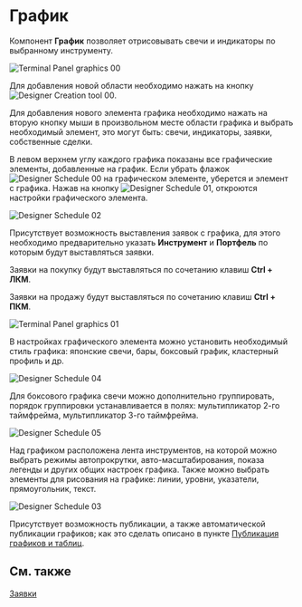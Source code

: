 # График

Компонент **График** позволяет отрисовывать свечи и индикаторы по выбранному инструменту. 

![Terminal Panel graphics 00](~/images/Terminal_Panel_graphics_00.png)

Для добавления новой области необходимо нажать на кнопку ![Designer Creation tool 00](~/images/Designer_Creation_tool_00.png). 

Для добавления нового элемента графика необходимо нажать на вторую кнопку мыши в произвольном месте области графика и выбрать необходимый элемент, это могут быть: свечи, индикаторы, заявки, собственные сделки. 

В левом верхнем углу каждого графика показаны все графические элементы, добавленные на график. Если убрать флажок ![Designer Schedule 00](~/images/Designer_Schedule_00.png) на графическом элементе, уберется и элемент с графика. Нажав на кнопку ![Designer Schedule 01](~/images/Designer_Schedule_01.png), откроются настройки графического элемента.

![Designer Schedule 02](~/images/Designer_Schedule_02.png)

Присутствует возможность выставления заявок с графика, для этого необходимо предварительно указать **Инструмент** и **Портфель** по которым будут выставляться заявки.

Заявки на покупку будут выставляться по сочетанию клавиш **Ctrl + ЛКМ**. 

Заявки на продажу будут выставляться по сочетанию клавиш **Ctrl + ПКМ**. 

![Terminal Panel graphics 01](~/images/Terminal_Panel_graphics_01.png)

В настройках графического элемента можно установить необходимый стиль графика: японские свечи, бары, боксовый график, кластерный профиль и др.

![Designer Schedule 04](~/images/Designer_Schedule_04.png)

Для боксового графика свечи можно дополнительно группировать, порядок группировки устанавливается в полях: мультипликатор 2\-го таймфрейма, мультипликатор 3\-го таймфрейма.

![Designer Schedule 05](~/images/Designer_Schedule_05.png)

Над графиком расположена лента инструментов, на которой можно выбрать режимы автопрокрутки, авто\-масштабирования, показа легенды и других общих настроек графика. Также можно выбрать элементы для рисования на графике: линии, уровни, указатели, прямоугольник, текст.

![Designer Schedule 03](~/images/Designer_Schedule_03.png)

Присутствует возможность публикации, а также автоматической публикации графиков; как это сделать описано в пункте [Публикация графиков и таблиц](Designer_publish.md). 

## См. также

[Заявки](Designer_Orders.md)
